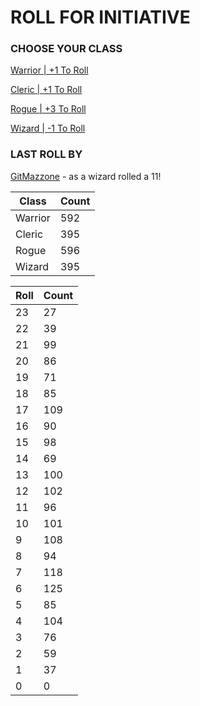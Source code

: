# ROLL FOR INITIATIVE
### CHOOSE YOUR CLASS

[Warrior | +1 To Roll](https://github.com/benjaminsampica/benjaminsampica/issues/new?title=roll%7Cwarrior&body=Just+click+%27Submit+new+issue%27.)

[Cleric | +1 To Roll](https://github.com/benjaminsampica/benjaminsampica/issues/new?title=roll%7Ccleric&body=Just+click+%27Submit+new+issue%27.)

[Rogue | +3 To Roll](https://github.com/benjaminsampica/benjaminsampica/issues/new?title=roll%7Crogue&body=Just+click+%27Submit+new+issue%27.)

[Wizard | -1 To Roll](https://github.com/benjaminsampica/benjaminsampica/issues/new?title=roll%7Cwizard&body=Just+click+%27Submit+new+issue%27.)
### LAST ROLL BY
[GitMazzone](https://www.github.com/GitMazzone) - as a wizard rolled a 11!

|Class|Count|
|-|-|
|Warrior|592|
|Cleric|395|
|Rogue|596|
|Wizard|395|

|Roll|Count|
|-|-|
|23|27
|22|39
|21|99
|20|86
|19|71
|18|85
|17|109
|16|90
|15|98
|14|69
|13|100
|12|102
|11|96
|10|101
|9|108
|8|94
|7|118
|6|125
|5|85
|4|104
|3|76
|2|59
|1|37
|0|0
